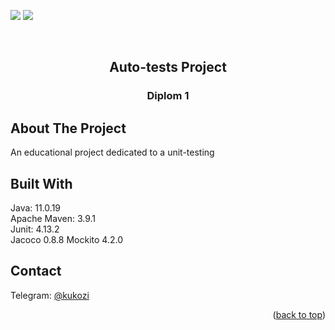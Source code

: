 <!-- PROJECT SHIELDS -->
[![][GitHub-shield]][GitHub-url]
[![][Java-shield]][Java-url]

<!-- PROJECT LOGO -->
<br />
<div align="center">

<h2 align="center">Auto-tests Project</h2>
<h3 align="center">Diplom 1</h2>
</div>


<!-- ABOUT THE PROJECT -->
## About The Project
An educational project dedicated to a unit-testing

## Built With
Java: 11.0.19  
Apache Maven: 3.9.1  
Junit: 4.13.2  
Jacoco 0.8.8
Mockito 4.2.0


<!-- CONTACT -->
## Contact
Telegram: [@kukozi](https://t.me/kukozi)


<p align="right">(<a href="#readme-top">back to top</a>)</p>

<!-- MARKDOWN LINKS & IMAGES -->
<!-- https://www.markdownguide.org/basic-syntax/#reference-style-links -->
[Java-shield]: https://img.shields.io/badge/Java-ED8B00?style=for-the-badge&logo=java&logoColor=white
[Java-url]: https://www.java.com/en/
[GitHub-shield]: https://img.shields.io/badge/GitHub-100000?style=for-the-badge&logo=github&logoColor=white
[GitHub-url]: https://github.com/kukozi